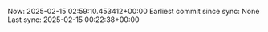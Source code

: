 Now: 2025-02-15 02:59:10.453412+00:00 Earliest commit since sync: None Last sync: 2025-02-15 00:22:38+00:00
